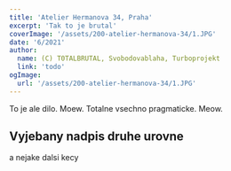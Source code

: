 ```yaml
---
title: 'Atelier Hermanova 34, Praha'
excerpt: 'Tak to je brutal'
coverImage: '/assets/200-atelier-hermanova-34/1.JPG'
date: '6/2021'
author:
  name: (C) T0TALBRUTAL, Svobodovablaha, Turboprojekt
  link: 'todo'
ogImage:
  url: '/assets/200-atelier-hermanova-34/1.JPG'
---
```


To je ale dilo. Moew. Totalne vsechno pragmaticke. Meow.

## Vyjebany nadpis druhe urovne

a nejake dalsi kecy
